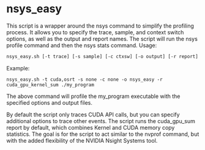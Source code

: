 # nsys_easy

This script is a wrapper around the nsys command to simplify the profiling process.
It allows you to specify the trace, sample, and context switch options, as well as the output and report names.
The script will run the nsys profile command and then the nsys stats command.
Usage: 

```bash
nsys_easy.sh [-t trace] [-s sample] [-c ctxsw] [-o output] [-r report] command
```

Example: 

```
nsys_easy.sh -t cuda,osrt -s none -c none -o nsys_easy -r cuda_gpu_kernel_sum ./my_program
```

The above command will profile the my_program executable with the specified options and output files.

By default the script only traces CUDA API calls, but you can specify additional options to trace other events.
The script runs the cuda_gpu_sum report by default, which combines Kernel and CUDA memory copy statistics.
The goal is for the script to act similar to the nvprof command, but with the added flexibility of the NVIDIA Nsight Systems tool.

